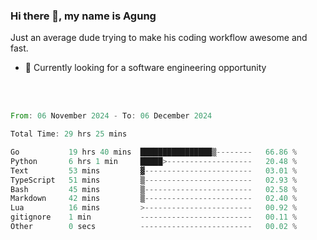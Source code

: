 ### Hi there 👋, my name is Agung
Just an average dude trying to make his coding workflow awesome and fast.

<!--
**agungfir98/agungfir98** is a ✨ _special_ ✨ repository because its `README.md` (this file) appears on your GitHub profile.
-->

- 🔭 Currently looking for a software engineering opportunity
<br/>
<br/>
<!--START_SECTION:waka-->

```rust
From: 06 November 2024 - To: 06 December 2024

Total Time: 29 hrs 25 mins

Go           19 hrs 40 mins  ████████████████▒--------   66.86 %
Python       6 hrs 1 min     █████>-------------------   20.48 %
Text         53 mins         ▓------------------------   03.01 %
TypeScript   51 mins         ▒------------------------   02.93 %
Bash         45 mins         ▒------------------------   02.58 %
Markdown     42 mins         ▒------------------------   02.40 %
Lua          16 mins         >------------------------   00.92 %
gitignore    1 min           -------------------------   00.11 %
Other        0 secs          -------------------------   00.02 %
```

<!--END_SECTION:waka-->
